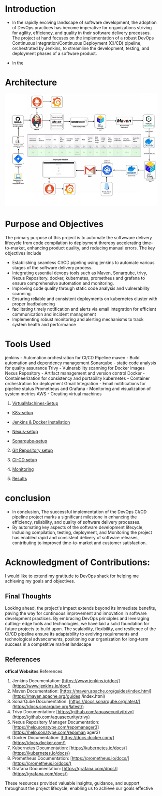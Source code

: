 # Introduction
- In the rapidly evolving landscape of software development, the adoption of DevOps practices
has become imperative for organizations striving for agility, efficiency, and quality in their
software delivery processes. The project at hand focuses on the implementation of a robust
DevOps Continuous Integration/Continuous Deployment (CI/CD) pipeline, orchestrated by
Jenkins, to streamline the development, testing, and deployment phases of a software product.

- In the 
# Architecture

![Architecture](./Images/Architecture.png)
# Purpose and Objectives

The primary purpose of this project is to automate the softwware delivery lifecycle from code compilation to deployment threreby accelerating time-to-market, enhancing product quality, and reducing manual errors. The key objectives include

- Establishing seamless CI/CD pipeling using jenkins to automate various stages of the software delivery process.
- Integrating essential devops tools such as Maven, Sonarqube, trivy, Nexus Repository. docker, kubernetes, prometheus and grafana to ensure comprehensive automation and monitoring.
- Improving code quality through static code analysis and vulnerability scanning.
- Ensuring reliable and consistent deployments on kubernetes cluster with proper loadbalancing
- facilitating timely notification and alerts via email integration for efficient communication and incident management
- Implementing robust monitoring and alerting mechanisms to track system health and performance

  
# Tools Used

jenkins - Automation orchestration for CI/CD Pipeline
maven  - Build automation and dependency management
Sonarqube - static code analysis for quality assurance
Trivy - Vulnerability scanning for Docker images
Nexus Repository - Artifact management and version control
Docker - Containeerization for consistency and portability
kubernetes - Container orchestration for deployment
Gmail Integration - Email notifications for pipeline status
Prometheus and Grafana - Monitoring and visualization of system metrics 
AWS - Creating virtual machines


1. [VirtualMachines-Setup](./VirtualMachines-setup.md)

  - [K8s-setup](./settingup-K8s-cluster-using-kubeadm.md)

  - [Jenkins & Docker Installation](./JenkinsandDocker-Installation.md)

  - [Nexus-setup](./Nexus-setup.md)

  - [Sonarqube-setup](./sonarqube-setup.md)

2.  [Git Repository setup](./GitRepositorysetup.md)

3. [CI-CD setup](./CI-CD.md)

4. [Monitoring](./Monitoring.md)

5. [Results](./Results.md)

# conclusion
- In conclusion, The successful implementation of the DevOps CI/CD pipeline project marks a significant milestone in enhancing the efficiency, reliability, and quality of software delivery processes. 
- By automating key aspects of the software development lifecycle, Including compilation, testing, deployment, and Monitoring the project has enabled rapid and consistent delivery of software releases, contributing to improved time-to-market and customer satisfaction.

# Acknowledgment of Contributions:

I would like to extend my gratitude to DevOps shack for helping me achieving my
goals and objectives. 

## Final Thoughts
Looking ahead, the project's impact extends beyond its immediate benefits, paving the way for continuous improvement and innovation in software
development practices. By embracing DevOps principles and leveraging cutting- edge tools and technologies, we have laid a solid foundation for future projects to build upon. The scalability, flexibility, and resilience of the CI/CD pipeline ensure its adaptability to evolving requirements and technological advancements, positioning our organization for long-term success in a competitive market landscape

## References

**offical Websites**
References
1. Jenkins Documentation:
[https://www.jenkins.io/doc/](https://www.jenkins.io/doc/)
2. Maven Documentation:
[https://maven.apache.org/guides/index.html](https://maven.apache.org/guides
/index.html)
3. SonarQube Documentation:
[https://docs.sonarqube.org/latest/](https://docs.sonarqube.org/latest/)
4. Trivy Documentation:
[https://github.com/aquasecurity/trivy](https://github.com/aquasecurity/trivy)
5. Nexus Repository Manager Documentation:
[https://help.sonatype.com/repomanager3](https://help.sonatype.com/repoman
ager3)
6. Docker Documentation: [https://docs.docker.com/](https://docs.docker.com/)
7. Kubernetes Documentation:
[https://kubernetes.io/docs/](https://kubernetes.io/docs/)
8. Prometheus Documentation:
[https://prometheus.io/docs/](https://prometheus.io/docs/)
9. Grafana Documentation:
[https://grafana.com/docs/](https://grafana.com/docs/)

These resources provided valuable insights, guidance, and support throughout the
project lifecycle, enabling us to achieve our goals effective




